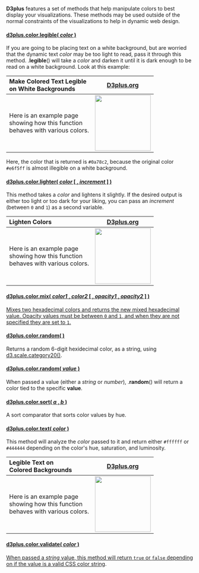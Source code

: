 **D3plus** features a set of methods that help manipulate colors to best display your visualizations. These methods may be used outside of the normal constraints of the visualizations to help in dynamic web design.

#### <a name="legible" href="#legible">d3plus.color.legible( *color* )</a>

If you are going to be placing text on a white background, but are worried that the dynamic text *color* may be too light to read, pass it through this method. .**legible**() will take a *color* and darken it until it is dark enough to be read on a white background. Look at this example:

| Make Colored Text Legible <br> on White Backgrounds | [D3plus.org](http://d3plus.org/examples/utilities/b3063df74711f4e69166/) |
| :-- | :-: |
| Here is an example page <br> showing how this function <br> behaves with various colors. | <a href="http://d3plus.org/examples/utilities/b3063df74711f4e69166/"><img src="https://gist.githubusercontent.com/davelandry/b3063df74711f4e69166/raw/thumbnail.png" width="150px"></a> |

Here, the color that is returned is `#0a78c2`, because the original color `#e6f5ff` is almost illegible on a white background.

#### <a name="lighter" href="#lighter">d3plus.color.lighter( *color* [ , *increment* ] )</a>

This method takes a *color* and lightens it slightly. If the desired output is either too light or too dark for your liking, you can pass an *increment* (between `0` and `1`) as a second variable.

| Lighten Colors | [D3plus.org](http://d3plus.org/examples/utilities/53696917e5fd0964f91e/) |
| :-- | :-: |
| Here is an example page <br> showing how this function <br> behaves with various colors. | <a href="http://d3plus.org/examples/utilities/53696917e5fd0964f91e/"><img src="https://gist.githubusercontent.com/davelandry/53696917e5fd0964f91e/raw/thumbnail.png" width="150px"></a> |

#### <a name="mix" href="#mix">d3plus.color.mix( *color1* , *color2* [ , *opacity1* , *opacity2* ] )

Mixes two hexadecimal colors and returns the new mixed hexadecimal value. Opacity values must be between `0` and `1`, and when they are not specified they are set to `1`.

#### <a name="random" href="#random">d3plus.color.random( )</a>

Returns a random 6-digit hexidecimal color, as a string, using [d3.scale.category20()](https://github.com/mbostock/d3/wiki/Ordinal-Scales#category20b).

#### <a name="random" href="#random">d3plus.color.random( *value* )</a>

When passed a value (either a *string* or *number*), .**random**() will return a color tied to the specific **value**.

#### <a name="sort" href="#sort">d3plus.color.sort( *a* , *b* )</a>

A sort comparator that sorts color values by hue.

#### <a name="text" href="#text">d3plus.color.text( *color* )</a>

This method will analyze the *color* passed to it and return either `#ffffff` or `#444444` depending on the color's hue, saturation, and luminosity.

| Legible Text on <br> Colored Backgrounds | [D3plus.org](http://d3plus.org/examples/utilities/20a9042a60d87616e9ea/) |
| :-- | :-: |
| Here is an example page <br> showing how this function <br> behaves with various colors. | <a href="http://d3plus.org/examples/utilities/20a9042a60d87616e9ea/"><img src="https://gist.githubusercontent.com/davelandry/20a9042a60d87616e9ea/raw/thumbnail.png" width="150px"></a> |

#### <a name="validate" href="#validate">d3plus.color.validate( *color* )

When passed a *string* value, this method will return `true` or `false` depending on if the value is a [valid CSS color string](http://www.w3schools.com/cssref/css_colors_legal.asp).
